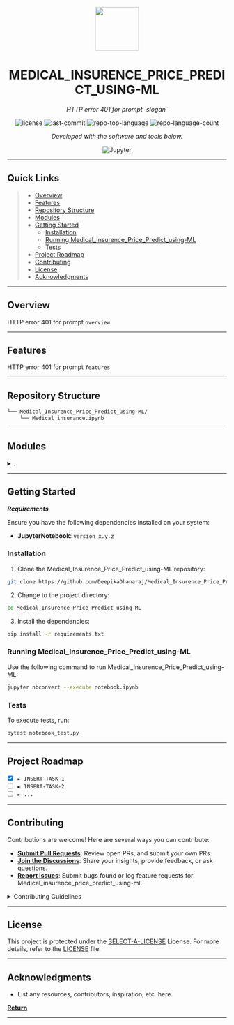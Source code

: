<p align="center">
  <img src="https://cdn-icons-png.flaticon.com/512/6295/6295417.png" width="100" />
</p>
<p align="center">
    <h1 align="center">MEDICAL_INSURENCE_PRICE_PREDICT_USING-ML</h1>
</p>
<p align="center">
    <em>HTTP error 401 for prompt `slogan`</em>
</p>
<p align="center">
	<img src="https://img.shields.io/github/license/DeepikaDhanaraj/Medical_Insurence_Price_Predict_using-ML.git?style=flat&color=0080ff" alt="license">
	<img src="https://img.shields.io/github/last-commit/DeepikaDhanaraj/Medical_Insurence_Price_Predict_using-ML.git?style=flat&logo=git&logoColor=white&color=0080ff" alt="last-commit">
	<img src="https://img.shields.io/github/languages/top/DeepikaDhanaraj/Medical_Insurence_Price_Predict_using-ML.git?style=flat&color=0080ff" alt="repo-top-language">
	<img src="https://img.shields.io/github/languages/count/DeepikaDhanaraj/Medical_Insurence_Price_Predict_using-ML.git?style=flat&color=0080ff" alt="repo-language-count">
<p>
<p align="center">
		<em>Developed with the software and tools below.</em>
</p>
<p align="center">
	<img src="https://img.shields.io/badge/Jupyter-F37626.svg?style=flat&logo=Jupyter&logoColor=white" alt="Jupyter">
</p>
<hr>

##  Quick Links

> - [ Overview](#-overview)
> - [ Features](#-features)
> - [ Repository Structure](#-repository-structure)
> - [ Modules](#-modules)
> - [ Getting Started](#-getting-started)
>   - [ Installation](#-installation)
>   - [ Running Medical_Insurence_Price_Predict_using-ML](#-running-Medical_Insurence_Price_Predict_using-ML)
>   - [ Tests](#-tests)
> - [ Project Roadmap](#-project-roadmap)
> - [ Contributing](#-contributing)
> - [ License](#-license)
> - [ Acknowledgments](#-acknowledgments)

---

##  Overview

HTTP error 401 for prompt `overview`

---

##  Features

HTTP error 401 for prompt `features`

---

##  Repository Structure

```sh
└── Medical_Insurence_Price_Predict_using-ML/
    └── Medical_insurance.ipynb
```

---

##  Modules

<details closed><summary>.</summary>

| File                                                                                                                                           | Summary                                             |
| ---                                                                                                                                            | ---                                                 |
| [Medical_insurance.ipynb](https://github.com/DeepikaDhanaraj/Medical_Insurence_Price_Predict_using-ML.git/blob/master/Medical_insurance.ipynb) | HTTP error 401 for prompt `Medical_insurance.ipynb` |

</details>

---

##  Getting Started

***Requirements***

Ensure you have the following dependencies installed on your system:

* **JupyterNotebook**: `version x.y.z`

###  Installation

1. Clone the Medical_Insurence_Price_Predict_using-ML repository:

```sh
git clone https://github.com/DeepikaDhanaraj/Medical_Insurence_Price_Predict_using-ML.git
```

2. Change to the project directory:

```sh
cd Medical_Insurence_Price_Predict_using-ML
```

3. Install the dependencies:

```sh
pip install -r requirements.txt
```

###  Running Medical_Insurence_Price_Predict_using-ML

Use the following command to run Medical_Insurence_Price_Predict_using-ML:

```sh
jupyter nbconvert --execute notebook.ipynb
```

###  Tests

To execute tests, run:

```sh
pytest notebook_test.py
```

---

##  Project Roadmap

- [X] `► INSERT-TASK-1`
- [ ] `► INSERT-TASK-2`
- [ ] `► ...`

---

##  Contributing

Contributions are welcome! Here are several ways you can contribute:

- **[Submit Pull Requests](https://github.com/DeepikaDhanaraj/Medical_Insurence_Price_Predict_using-ML.git/blob/main/CONTRIBUTING.md)**: Review open PRs, and submit your own PRs.
- **[Join the Discussions](https://github.com/DeepikaDhanaraj/Medical_Insurence_Price_Predict_using-ML.git/discussions)**: Share your insights, provide feedback, or ask questions.
- **[Report Issues](https://github.com/DeepikaDhanaraj/Medical_Insurence_Price_Predict_using-ML.git/issues)**: Submit bugs found or log feature requests for Medical_insurence_price_predict_using-ml.

<details closed>
    <summary>Contributing Guidelines</summary>

1. **Fork the Repository**: Start by forking the project repository to your GitHub account.
2. **Clone Locally**: Clone the forked repository to your local machine using a Git client.
   ```sh
   git clone https://github.com/DeepikaDhanaraj/Medical_Insurence_Price_Predict_using-ML.git
   ```
3. **Create a New Branch**: Always work on a new branch, giving it a descriptive name.
   ```sh
   git checkout -b new-feature-x
   ```
4. **Make Your Changes**: Develop and test your changes locally.
5. **Commit Your Changes**: Commit with a clear message describing your updates.
   ```sh
   git commit -m 'Implemented new feature x.'
   ```
6. **Push to GitHub**: Push the changes to your forked repository.
   ```sh
   git push origin new-feature-x
   ```
7. **Submit a Pull Request**: Create a PR against the original project repository. Clearly describe the changes and their motivations.

Once your PR is reviewed and approved, it will be merged into the main branch.

</details>

---

##  License

This project is protected under the [SELECT-A-LICENSE](https://choosealicense.com/licenses) License. For more details, refer to the [LICENSE](https://choosealicense.com/licenses/) file.

---

##  Acknowledgments

- List any resources, contributors, inspiration, etc. here.

[**Return**](#-quick-links)

---
